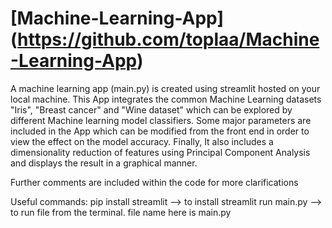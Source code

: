 # [Machine-Learning-App] (https://github.com/toplaa/Machine-Learning-App)

A machine learning app (main.py) is created using streamlit hosted on your local machine. 
This App integrates the common Machine Learning datasets "Iris", "Breast cancer" and "Wine dataset" which can be explored by different Machine learning model classifiers. Some major parameters are included in the App which can be modified from the front end in order to view the effect on the model accuracy.
Finally, It also includes a dimensionality reduction of features using Principal Component Analysis and displays the result in a graphical manner.

Further comments are included within the code for more clarifications

Useful commands:
pip install streamlit --> to install
streamlit run main.py --> to run file from the terminal. file name here is main.py
